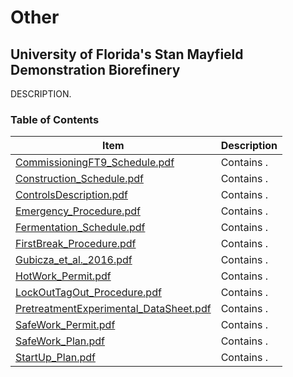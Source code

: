 # Other

## University of Florida's Stan Mayfield Demonstration Biorefinery

DESCRIPTION.  

### Table of Contents

| Item | Description |
| ----------- | ----------- |
| [CommissioningFT9_Schedule.pdf](Other/CommissioningFT9_Schedule.pdf) | Contains . |
| [Construction_Schedule.pdf](Other/Construction_Schedule.pdf) | Contains . |
| [ControlsDescription.pdf](Other/ControlsDescription.pdf) | Contains . |
| [Emergency_Procedure.pdf](Other/Emergency_Procedure.pdf) | Contains . |
| [Fermentation_Schedule.pdf](Other/Fermentation_Schedule.pdf) | Contains . |
| [FirstBreak_Procedure.pdf](Other/FirstBreak_Procedure.pdf) | Contains . |
| [Gubicza_et_al._2016.pdf](Other/Gubicza_et_al._2016.pdf) | Contains . |
| [HotWork_Permit.pdf](Other/HotWork_Permit.pdf) | Contains . |
| [LockOutTagOut_Procedure.pdf](Other/LockOutTagOut_Procedure.pdf) | Contains . |
| [PretreatmentExperimental_DataSheet.pdf](Other/PretreatmentExperimental_DataSheet.pdf) | Contains . |
| [SafeWork_Permit.pdf](Other/SafeWork_Permit.pdf) | Contains . |
| [SafeWork_Plan.pdf](Other/SafeWork_Plan.pdf) | Contains . |
| [StartUp_Plan.pdf](Other/StartUp_Plan.pdf) | Contains . |